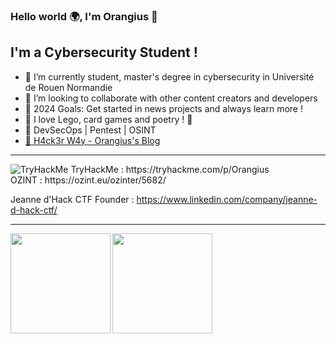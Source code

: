 ### Hello world 🌍, I'm Orangius 👋 

## I'm a Cybersecurity Student !

- 🌱 I’m currently student, master's degree in cybersecurity in 
     Université de Rouen Normandie
- 👐 I’m looking to collaborate with other content creators and developers
- 🥅 2024 Goals: Get started in news projects and always learn more !
- 🎲 I love Lego, card games and poetry ! 🍃
- 🔐 DevSecOps | Pentest | OSINT
- [👾 H4ck3r W4y - Orangius's Blog](https://orangius.gitbook.io/h4ck3r-w4y)

---
 <img src="https://tryhackme-badges.s3.amazonaws.com/Orangius.png" alt="TryHackMe">
TryHackMe : https://tryhackme.com/p/Orangius </br>
OZINT : https://ozint.eu/ozinter/5682/

Jeanne d'Hack CTF Founder : https://www.linkedin.com/company/jeanne-d-hack-ctf/

---

<div>
  <a href="https://twitter.com/ExpLang_Cn">
    <img align="left" height="160" src="https://github-readme-stats.vercel.app/api/top-langs/?username=Orangiuss&layout=compact" />
  </a>
  <a href="https://twitter.com/ExpLang_Cn">
    <img align="left" height="160" src="https://github-readme-stats.vercel.app/api?username=Orangiuss&show_icons=true&count_private=true" />
  </a>
</div>
